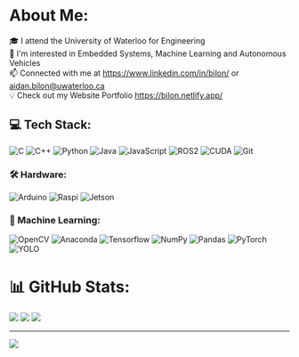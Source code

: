 # About Me:
🎓 I attend the University of Waterloo for Engineering<br>
🦾 I'm interested in Embedded Systems, Machine Learning and Autonomous Vehicles<br>
📫 Connected with me at https://www.linkedin.com/in/bilon/ or aidan.bilon@uwaterloo.ca<br>
💡 Check out my Website Portfolio https://bilon.netlify.app/


## 💻 Tech Stack:
![C](https://img.shields.io/badge/c-%23808080.svg?style=for-the-badge&logo=c&logoColor=white)
![C++](https://img.shields.io/badge/c++-%2300599C.svg?style=for-the-badge&logo=c%2B%2B&logoColor=white)
![Python](https://img.shields.io/badge/python-%233776AB?style=for-the-badge&logo=python&logoColor=white)
![Java](https://img.shields.io/badge/java-%23F7DF1E.svg?style=for-the-badge&logo=coffeescript&logoColor=black)
![JavaScript](https://img.shields.io/badge/javascript-%23323330.svg?style=for-the-badge&logo=javascript&logoColor=%23F7DF1E)
![ROS2](https://img.shields.io/badge/ROS-%2322314E?style=for-the-badge&logo=ros&logoColor=white)
![CUDA](https://img.shields.io/badge/CUDA-%2376B900E?style=for-the-badge&logo=NVIDIA&logoColor=white)
![Git](https://img.shields.io/badge/Git-%23F05032.svg?style=for-the-badge&logo=git&logoColor=white)

### 🛠️ Hardware:
![Arduino](https://img.shields.io/badge/Arduino-%2300878F.svg?style=for-the-badge&logo=arduino&logoColor=white)
![Raspi](https://img.shields.io/badge/Raspberry_Pi-%23A22846.svg?style=for-the-badge&logo=raspberrypi&logoColor=white)
![Jetson](https://img.shields.io/badge/Jetson-%2376B900E.svg?style=for-the-badge&logo=nvidia&logoColor=white)

### 🧠 Machine Learning:
![OpenCV](https://img.shields.io/badge/OpenCV-%235C3EE8.svg?style=for-the-badge&logo=opencv&logoColor=white) 
![Anaconda](https://img.shields.io/badge/Anaconda-%2344A833.svg?style=for-the-badge&logo=anaconda&logoColor=white)
![Tensorflow](https://img.shields.io/badge/Tensorflow-%23FF6F00.svg?style=for-the-badge&logo=tensorflow&logoColor=white)
![NumPy](https://img.shields.io/badge/numpy-%23013243.svg?style=for-the-badge&logo=numpy&logoColor=white) 
![Pandas](https://img.shields.io/badge/pandas-%23150458.svg?style=for-the-badge&logo=pandas&logoColor=white)
![PyTorch](https://img.shields.io/badge/PyTorch-%23EE4C2C.svg?style=for-the-badge&logo=PyTorch&logoColor=white)
![YOLO](https://img.shields.io/badge/YOLO-%23000000.svg?style=for-the-badge&logo=YOLO&logoColor=white)

# 📊 GitHub Stats:
![](https://github-readme-stats.vercel.app/api?username=AidanBilon&theme=react&hide_border=false&include_all_commits=true&count_private=true)
![](https://github-readme-streak-stats.herokuapp.com/?user=AidanBilon&theme=react&hide_border=false)
![](https://github-readme-stats.vercel.app/api/top-langs/?username=AidanBilon&theme=react&hide_border=false&include_all_commits=true&count_private=true&layout=compact)

---
[![](https://visitcount.itsvg.in/api?id=AidanBilon&icon=0&color=0)](https://visitcount.itsvg.in)
